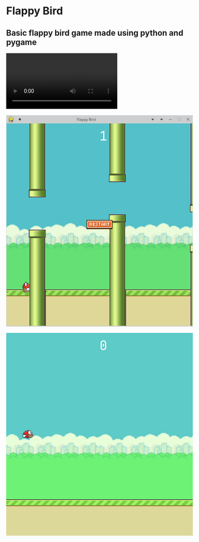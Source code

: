 # Flappy Bird

## Basic flappy bird game made using python and pygame

<video controls>
  <source src="demo.mp4" type="video/mp4">
</video>


![](screenshots/snap-1.png)

![](screenshots/snap-2.png)